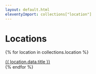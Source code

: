 ```yaml
---
layout: default.html
eleventyImport: collections["location"]
---
```

# Locations 

{% for location in collections.location %}
<article>
    <a href="{{ location.url }}">{{ location.data.title }}</a>
</article>
{% endfor %}

